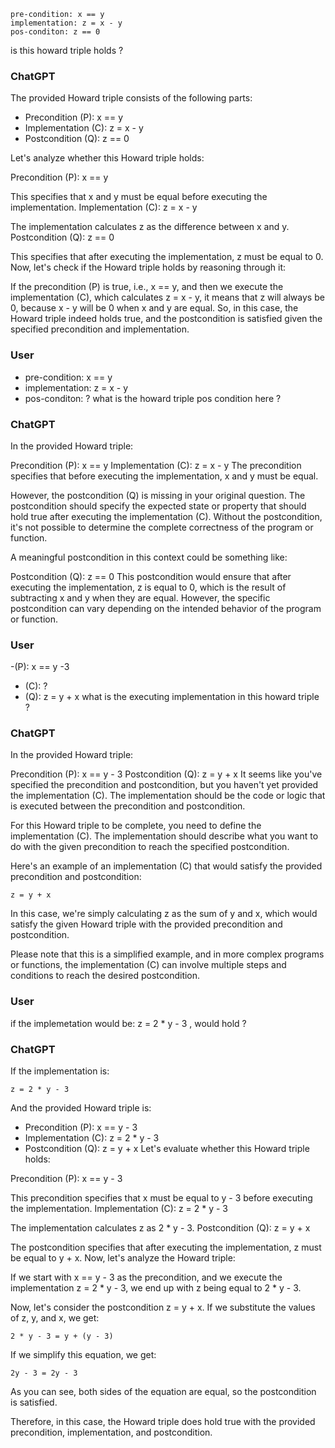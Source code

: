 ```
pre-condition: x == y
implementation: z = x - y
pos-conditon: z == 0
```
is this howard triple holds ?

### ChatGPT
The provided Howard triple consists of the following parts: 

- Precondition (P): x == y
- Implementation (C): z = x - y
- Postcondition (Q): z == 0

Let's analyze whether this Howard triple holds: 

Precondition (P): x == y 

This specifies that x and y must be equal before executing the implementation. 
Implementation (C): z = x - y 

The implementation calculates z as the difference between x and y. 
Postcondition (Q): z == 0 

This specifies that after executing the implementation, z must be equal to 0. 
Now, let's check if the Howard triple holds by reasoning through it: 

If the precondition (P) is true, i.e., x == y, and then we execute the implementation (C), 
which calculates z = x - y, it means that z will always be 0, because x - y will be 0 when x and y are equal. 
So, in this case, the Howard triple indeed holds true, and the postcondition 
is satisfied given the specified precondition and implementation. 




### User
- pre-condition: x == y
- implementation: z = x - y
- pos-conditon:  ?
what is the howard triple pos condition here ? 

### ChatGPT
In the provided Howard triple: 

Precondition (P): x == y 
Implementation (C): z = x - y 
The precondition specifies that before executing the implementation, x and y must be equal. 

However, the postcondition (Q) is missing in your original question. 
The postcondition should specify the expected state or property that should 
hold true after executing the implementation (C). Without the postcondition, 
it's not possible to determine the complete correctness of the program or function.

A meaningful postcondition in this context could be something like:

Postcondition (Q): z == 0
This postcondition would ensure that after executing the implementation, 
z is equal to 0, which is the result of subtracting x and y when they are equal. 
However, the specific postcondition can vary depending on the intended behavior 
of the program or function.




### User
-(P): x == y -3
- (C):  ?
- (Q): z = y + x
what is the executing implementation in this howard triple ?

### ChatGPT
In the provided Howard triple:

Precondition (P): x == y - 3 
Postcondition (Q): z = y + x 
It seems like you've specified the precondition and postcondition, but you haven't yet provided the implementation (C). The implementation should be the code or logic that is executed between the precondition and postcondition.

For this Howard triple to be complete, you need to define the implementation (C). The implementation should describe what you want to do with the given precondition to reach the specified postcondition. 

Here's an example of an implementation (C) that would satisfy the provided precondition and postcondition: 

```
z = y + x
```
In this case, we're simply calculating z as the sum of y and x, 
which would satisfy the given Howard triple with the provided precondition and postcondition. 

Please note that this is a simplified example, and in more complex programs or functions, 
the implementation (C) can involve multiple steps and conditions to reach the desired postcondition.




### User
if the implemetation would be: z = 2 * y - 3 , would hold ?

### ChatGPT
If the implementation is:

```
z = 2 * y - 3
```
And the provided Howard triple is:

- Precondition (P): x == y - 3
- Implementation (C): z = 2 * y - 3
- Postcondition (Q): z = y + x
Let's evaluate whether this Howard triple holds: 

Precondition (P): x == y - 3 

This precondition specifies that x must be equal to y - 3 before executing the implementation. 
Implementation (C): z = 2 * y - 3

The implementation calculates z as 2 * y - 3.
Postcondition (Q): z = y + x

The postcondition specifies that after executing the implementation, z must be equal to y + x. 
Now, let's analyze the Howard triple: 

If we start with x == y - 3 as the precondition, and we execute the implementation 
z = 2 * y - 3, we end up with z being equal to 2 * y - 3.

Now, let's consider the postcondition z = y + x. If we substitute the values of z, y, and x, we get:

```
2 * y - 3 = y + (y - 3)
```
If we simplify this equation, we get:

```
2y - 3 = 2y - 3
```
As you can see, both sides of the equation are equal, so the postcondition is satisfied. 

Therefore, in this case, the Howard triple does hold true with the provided precondition, 
implementation, and postcondition.
